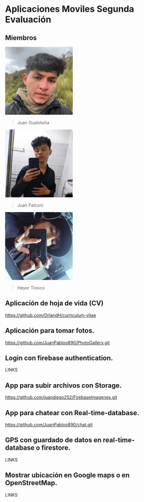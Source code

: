 # Aplicaciones Moviles Segunda Evaluación

## Miembros

<img src="Imagenes Compas/102696740.png" alt="Juan Gualotuña" width="220">

>Juan Gualotuña

<img src="Imagenes Compas/119060037.jpg" alt="Juan Falconi" width="220">

>Juan Falconi

<img src="Imagenes Compas/Imagen de WhatsApp 2024-06-09 a las 18.47.24_59dbbdf9.jpg" alt="Heyer Tinoco" width="220">

>Heyer Tinoco

## Aplicación de hoja de vida (CV)

https://github.com/OrlandH/curriculum-vitae

## Aplicación para tomar fotos.

https://github.com/JuanPabloo890/PhotoGallery.git


## Login con firebase authentication.

LINKS

## App para subir archivos con Storage.

https://github.com/juandiego252/FirebaseImagenes.git

## App para chatear con Real-time-database.

https://github.com/JuanPabloo890/chat.git

## GPS con guardado de datos en real-time-database o firestore.

LINKS

## Mostrar ubicación en Google maps o en OpenStreetMap.

LINKS
